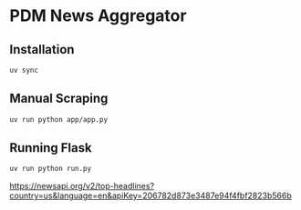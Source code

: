 # PDM News Aggregator

## Installation

```sh
uv sync
```

## Manual Scraping

```sh
uv run python app/app.py
```

## Running Flask

```sh
uv run python run.py
```

https://newsapi.org/v2/top-headlines?country=us&language=en&apiKey=206782d873e3487e94f4fbf2823b566b
